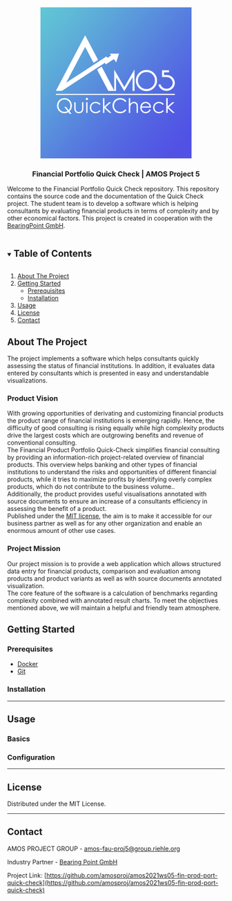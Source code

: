 <br />
<p align="center">
  <a href="https://github.com/amosproj/amos2021ws05-fin-prod-port-quick-check/blob/main/Deliverables/2021-10-27_sprint-01-team-logo.png">
    <img src="Deliverables/sprint01/2021-10-27_sprint-01-team-logo.png " alt="Logo" width="350" height="350">
  </a>

  <h3 align="center">Financial Portfolio Quick Check | AMOS Project 5</h3>
  
Welcome to the Financial Portfolio Quick Check repository. This repository contains the source code and the documentation of the Quick Check project. The student team is to develop a software which is helping consultants by evaluating financial products in terms of complexity and by other economical factors. This project is created in cooperation with the [BearingPoint GmbH](https://www.bearingpoint.com/en/).



<!-- TABLE OF CONTENTS -->
<details open="open">
  <summary><h2 style="display: inline-block">Table of Contents</h2></summary>
  <ol>
    <li>
        <a href="#about-the-project">About The Project</a>
    </li>
    <li>
      <a href="#getting-started">Getting Started</a>
      <ul>
        <li><a href="#prerequisites">Prerequisites</a></li>
        <li><a href="#installation">Installation</a></li>
      </ul>
    </li>
    <li><a href="#usage">Usage</a></li>
    <li><a href="#license">License</a></li>
    <li><a href="#contact">Contact</a></li>
    <!--<li><a href="#acknowledgements">Acknowledgements</a></li>-->
  </ol>
</details>


<!-- ABOUT THE PROJECT -->
## About The Project

The project implements a software which helps consultants quickly assessing the status of financial institutions. In addition, it evaluates data entered by consultants which is presented in easy and understandable visualizations.

### Product Vision

<p>With growing opportunities of derivating and customizing financial products the product range of financial institutions is emerging rapidly. Hence, the difficulty of good consulting is rising equally while high complexity products drive the largest costs which are outgrowing benefits and revenue of conventional consulting. <br>
The Financial Product Portfolio Quick-Check simplifies financial consulting by providing an information-rich project-related overview of financial products. 
This overview helps banking and other types of financial institutions to understand the risks and opportunities of different financial products, while it tries to maximize profits by identifying overly complex products, which do not contribute to the business volume.. <br>
Additionally, the product provides useful visualisations annotated with source documents to ensure an increase of a consultants efficiency in assessing the benefit of a product.<br>
Published under the <a href="#license">MIT license</a>, the aim is to make it accessible for our business partner as well as for any other organization and enable an enormous amount of other use cases. </p>

### Project Mission

<p> Our project mission is to provide a web application which allows structured data entry for financial products, comparison and evaluation among products and product variants as well as with source documents annotated visualization. <br>
The core feature of the software is a calculation of benchmarks regarding complexity combined with annotated result charts.
To meet the objectives mentioned above, we will maintain a helpful and friendly team atmosphere. </p>

<!-- GETTING STARTED -->
## **Getting Started**

### Prerequisites

  <ul>
    <li> <a href="https://github.com/amosproj/amos2021ws05-fin-prod-port-quick-check/wiki/Build-&-Deployment-Documentation#deployment">Docker</a> </li>
    <li> <a href="https://git-scm.com/">Git</a> </li>  
  
  </ul>


<!--### Installation -->
### Installation



--- 
<!-- USAGE EXAMPLES -->
## Usage
### Basics
### Configuration


----------------------------------------------------------------------- 


<!-- LICENSE -->
## License

Distributed under the MIT License.

----------------------------------------------------------------------- 


<!-- CONTACT -->
## Contact

AMOS PROJECT GROUP - amos-fau-proj5@group.riehle.org

Industry Partner - [Bearing Point GmbH](https://www.bearingpoint.com/en/)

Project Link: [https://github.com/amosproj/amos2021ws05-fin-prod-port-quick-check](https://github.com/amosproj/amos2021ws05-fin-prod-port-quick-check)
